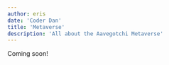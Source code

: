 ```yaml
---
author: eris
date: 'Coder Dan'
title: 'Metaverse'
description: 'All about the Aavegotchi Metaverse'
---
```



Coming soon!
